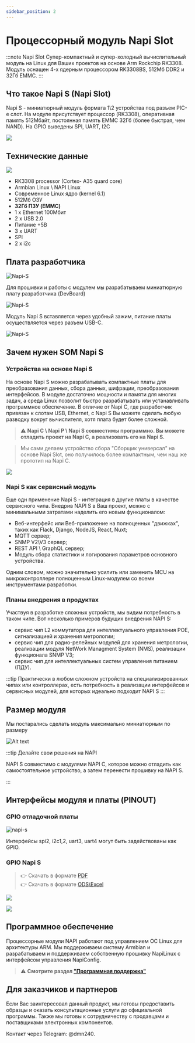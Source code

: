 ```yaml
---
sidebar_position: 2
---
```


# Процессорный модуль Napi Slot

:::note Napi Slot
Супер-компактный и супер-холодный вычислительный модуль на Linux для Ваших проектов на основе Arm Rockchip RK3308. Модуль оснащен 4-х ядерным процессором RK3308BS, 512Мб DDR2 и 32Гб EMMC.
:::

## Что такое Napi S (Napi Slot)

Napi S - миниатюрный модуль формата 1\2 устройства под разъем PIC-e слот.  На модуле присутствует процессор (RK3308), оперативная память 512Мбайт, постоянная память EMMC 32Гб (более быстрая, чем NAND). На GPIO выведены SPI, UART, I2C

![](napi-som/img/som-intro.jpg)


## Технические данные

![](napi-som/img/som-intro-2.jpg)

- RK3308 processor (Cortex- A35 quard core)
- Armbian Linux \ NAPI Linux
- Современное Linux ядро (kernel 6.1)
- 512Мб ОЗУ
- **32Гб ПЗУ (EMMC)**
- 1 х Ethernet 100Мбит
- 2 x USB 2.0
- Питание +5В
- 3 x UART
- SPI
- 2 x i2c

## Плата разработчика

![Napi-S](img-napi-s/som-in-devb.jpg)

Для прошивки и работы с модулем мы разрабатываем миниатюрную плату разработчика (DevBoard)

![Napi-S](img-napi-s/napi-s-plate-1-new.jpg)

Модуль Napi S вставляется через удобный зажим, питание платы осуществляется через разъем USB-C.

![Napi-S](img-napi-s/napi-s-plate-2-new.jpg)


## Зачем нужен SOM Napi S

### Устройства на основе Napi S

На основе Napi S можно разрабатывать компактные платы для преобразования данных, сбора данных, шифрации, преобразования интерфейсов. В модуле достаточно мощности и памяти для многих задач, а среда Linux позволит быстро разрабатывать или устанавливать программное обеспечение. В отличие от Napi C, где разработчик привязан к слотам USB, Ethernet, с Napi S Вы можете сделать любую разводку вокруг вычислителя, хотя плата будет более сложной.

>:warning: **Napi C \ Napi P \ Napi S совместимы программно. Вы можете отладить проект на Napi C, а реализовать его на Napi S.**

>Мы сами делаем устройство сбора "Сборщик универсал" на основе Napi Slot, оно получилось более компактным, чем наш же прототип на Napi C.

![](napi-som/img/fcu-som-1.jpg)

### Napi S как сервисный модуль

Еще одн применение Napi S - интеграция в другие платы в качестве сервисного чипа. Внедрив NAPI S в Ваш проект, можно с минимальными затратами наделить его новым функционалом:

- Веб-интерфейс или Веб-приложение на полноценных "движках", таких как Flack, Django, NodeJS, React, Nuxt;
- MQTT сервер;
- SNMP V2\V3 сервер;
- REST API \ GraphQL сервер;
- Модуль сбора статистики и логирования параметров основного устройства.

Одним словом, можно значительно усилить или заменить MCU на микроконтроллере полноценным Linux-модулем со всеми инструментами разработки.

### Планы внедрения в продуктах

Участвуя в разработке сложных устройств, мы видим потребность в таком чипе. Вот несколько примеров будущих внедрения NAPI S:

- сервис чип L2 коммутатора для интеллектуального управления POE, сигнализацией и хранения метрологии;
- сервис чип для радио-релейных модулей для хранения метрологии, реализации модуля NetWork Managment System (NMS), реализации функционала SNMP V3;
- сервис чип для интеллектуальных систем управления питанием (ПДУ).

:::tip
Практически в любом сложном устройств на специализированных чипах или контроллерах, есть потребность в реализации интерфейсов и сервисных модулей, для которых идеально подходит NAPI S
:::

## Размер модуля

Мы постарались сделать модуль максимально миниатюрным по размеру

![Alt text](img-napi-s/napi-s-dim.jpg)

:::tip Делайте свои решения на NAPI

NAPI S совместимо с модулями NAPI C, которое можно отладить как самостоятельное устройство, а затем перенести прошивку на NAPI S.

:::

## Интерфейсы модуля и платы (PINOUT)

### GPIO отладочной платы

![napi-s](img-napi-s/napi-s-plate-pinout-new.jpg)

Интерфейсы spi2, i2c1,2, uart3, uart4 могут быть задействованы как GPIO.

### GPIO Napi S

>:point_right: Скачать в формате [PDF](napi-som/pdf-pinout/NapiSOM-rev02.pdf) \
>:point_right: Скачать в формате [ODS\Excel](napi-som/pdf-pinout/TableInterface_NapiSOM_rev0.2.ods)


![](napi-som/img-pinout/pinout-side1.jpg)

![](napi-som/img-pinout/pinout-side2.jpg)

## Программное обеспечение

Процессорные модули NAPI работают под управлением ОС Linux для архитектуры ARM. Мы поддерживаем систему Armbian и разрабатываем и поддерживаем собственную прошивку NapiLinux с интерфейсом управления NapiConfig.

>:warning: **Смотрите раздел ["Программная поддержка"](/software)**

## Для заказчиков и партнеров

Если Вас заинтересовал данный продукт, мы готовы предоставить образцы и оказать консультационные услуги до официальной программы. Также мы готовы к сотрудничеству с продавцами и поставщиками электронных компонентов.

Контакт через Telegram: @dmn240.
